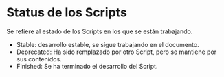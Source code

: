# Status de los Scripts
Se refiere al estado de los Scripts en los que se están trabajando.
+ Stable: desarrollo estable, se sigue trabajando en el documento. 
+ Deprecated: Ha sido remplazado por otro Script, pero se mantiene por sus contenidos.  
+ Finished: Se ha terminado el desarrollo del Script.
